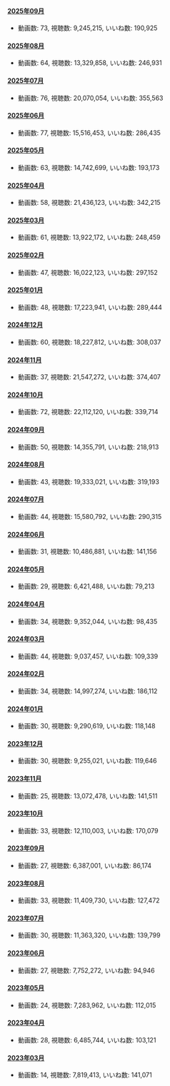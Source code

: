 #### [2025年09月](videos/202509 "wikilink")

-   動画数: 73, 視聴数: 9,245,215, いいね数: 190,925

#### [2025年08月](videos/202508 "wikilink")

-   動画数: 64, 視聴数: 13,329,858, いいね数: 246,931

#### [2025年07月](videos/202507 "wikilink")

-   動画数: 76, 視聴数: 20,070,054, いいね数: 355,563

#### [2025年06月](videos/202506 "wikilink")

-   動画数: 77, 視聴数: 15,516,453, いいね数: 286,435

#### [2025年05月](videos/202505 "wikilink")

-   動画数: 63, 視聴数: 14,742,699, いいね数: 193,173

#### [2025年04月](videos/202504 "wikilink")

-   動画数: 58, 視聴数: 21,436,123, いいね数: 342,215

#### [2025年03月](videos/202503 "wikilink")

-   動画数: 61, 視聴数: 13,922,172, いいね数: 248,459

#### [2025年02月](videos/202502 "wikilink")

-   動画数: 47, 視聴数: 16,022,123, いいね数: 297,152

#### [2025年01月](videos/202501 "wikilink")

-   動画数: 48, 視聴数: 17,223,941, いいね数: 289,444

#### [2024年12月](videos/202412 "wikilink")

-   動画数: 60, 視聴数: 18,227,812, いいね数: 308,037

#### [2024年11月](videos/202411 "wikilink")

-   動画数: 37, 視聴数: 21,547,272, いいね数: 374,407

#### [2024年10月](videos/202410 "wikilink")

-   動画数: 72, 視聴数: 22,112,120, いいね数: 339,714

#### [2024年09月](videos/202409 "wikilink")

-   動画数: 50, 視聴数: 14,355,791, いいね数: 218,913

#### [2024年08月](videos/202408 "wikilink")

-   動画数: 43, 視聴数: 19,333,021, いいね数: 319,193

#### [2024年07月](videos/202407 "wikilink")

-   動画数: 44, 視聴数: 15,580,792, いいね数: 290,315

#### [2024年06月](videos/202406 "wikilink")

-   動画数: 31, 視聴数: 10,486,881, いいね数: 141,156

#### [2024年05月](videos/202405 "wikilink")

-   動画数: 29, 視聴数: 6,421,488, いいね数: 79,213

#### [2024年04月](videos/202404 "wikilink")

-   動画数: 34, 視聴数: 9,352,044, いいね数: 98,435

#### [2024年03月](videos/202403 "wikilink")

-   動画数: 44, 視聴数: 9,037,457, いいね数: 109,339

#### [2024年02月](videos/202402 "wikilink")

-   動画数: 34, 視聴数: 14,997,274, いいね数: 186,112

#### [2024年01月](videos/202401 "wikilink")

-   動画数: 30, 視聴数: 9,290,619, いいね数: 118,148

#### [2023年12月](videos/202312 "wikilink")

-   動画数: 30, 視聴数: 9,255,021, いいね数: 119,646

#### [2023年11月](videos/202311 "wikilink")

-   動画数: 25, 視聴数: 13,072,478, いいね数: 141,511

#### [2023年10月](videos/202310 "wikilink")

-   動画数: 33, 視聴数: 12,110,003, いいね数: 170,079

#### [2023年09月](videos/202309 "wikilink")

-   動画数: 27, 視聴数: 6,387,001, いいね数: 86,174

#### [2023年08月](videos/202308 "wikilink")

-   動画数: 33, 視聴数: 11,409,730, いいね数: 127,472

#### [2023年07月](videos/202307 "wikilink")

-   動画数: 30, 視聴数: 11,363,320, いいね数: 139,799

#### [2023年06月](videos/202306 "wikilink")

-   動画数: 27, 視聴数: 7,752,272, いいね数: 94,946

#### [2023年05月](videos/202305 "wikilink")

-   動画数: 24, 視聴数: 7,283,962, いいね数: 112,015

#### [2023年04月](videos/202304 "wikilink")

-   動画数: 28, 視聴数: 6,485,744, いいね数: 103,121

#### [2023年03月](videos/202303 "wikilink")

-   動画数: 14, 視聴数: 7,819,413, いいね数: 141,071

